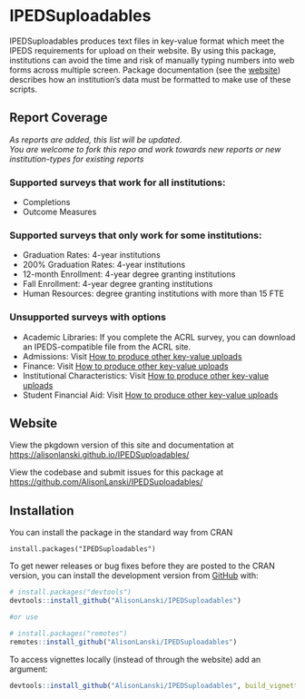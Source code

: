 
<!-- README.md is generated from README.Rmd. Please edit that file -->

# IPEDSuploadables

<!-- badges: start -->
<!-- badges: end -->

IPEDSuploadables produces text files in key-value format which meet the
IPEDS requirements for upload on their website. By using this package,
institutions can avoid the time and risk of manually typing numbers into
web forms across multiple screen. Package documentation (see the
[website](https://alisonlanski.github.io/IPEDSuploadables/)) describes
how an institution’s data must be formatted to make use of these
scripts.

## Report Coverage

*As reports are added, this list will be updated.  
You are welcome to fork this repo and work towards new reports or new
institution-types for existing reports*

### Supported surveys that work for all institutions:

-   Completions
-   Outcome Measures

### Supported surveys that only work for some institutions:

-   Graduation Rates: 4-year institutions 
-   200% Graduation Rates: 4-year institutions 
-   12-month Enrollment: 4-year degree granting institutions 
-   Fall Enrollment: 4-year degree granting institutions 
-   Human Resources: degree granting institutions with more than 15 FTE

### Unsupported surveys with options

-   Academic Libraries: If you complete the ACRL survey, you can
    download an IPEDS-compatible file from the ACRL site.
-   Admissions: Visit [How to produce other key-value
    uploads](https://alisonlanski.github.io/IPEDSuploadables/articles/howto_use_autoformat.html)
-   Finance: Visit [How to produce other key-value
    uploads](https://alisonlanski.github.io/IPEDSuploadables/articles/howto_use_autoformat.html)
-   Institutional Characteristics: Visit [How to produce other key-value
    uploads](https://alisonlanski.github.io/IPEDSuploadables/articles/howto_use_autoformat.html)
-   Student Financial Aid: Visit [How to produce other key-value
    uploads](https://alisonlanski.github.io/IPEDSuploadables/articles/howto_use_autoformat.html)

## Website

View the pkgdown version of this site and documentation at
<https://alisonlanski.github.io/IPEDSuploadables/>

View the codebase and submit issues for this package at
<https://github.com/AlisonLanski/IPEDSuploadables/>

## Installation

You can install the package in the standard way from CRAN

    install.packages("IPEDSuploadables")

To get newer releases or bug fixes before they are posted to the CRAN
version, you can install the development version from
[GitHub](https://github.com/AlisonLanski/IPEDSuploadables) with:

``` r
# install.packages("devtools")
devtools::install_github("AlisonLanski/IPEDSuploadables")

#or use

# install.packages("remotes")
remotes::install_github("AlisonLanski/IPEDSuploadables")
```

To access vignettes locally (instead of through the website) add an
argument:

``` r
devtools::install_github("AlisonLanski/IPEDSuploadables", build_vignettes = TRUE)
```
